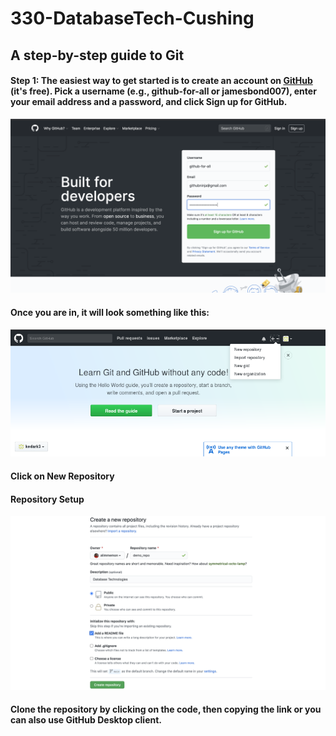# 330-DatabaseTech-Cushing

## A step-by-step guide to Git

#### Step 1: The easiest way to get started is to create an account on [GitHub](https://github.com/) (it's free). Pick a username (e.g., github-for-all or jamesbond007), enter your email address and a password, and click Sign up for GitHub.

![](https://github.com/alimmemon/330-DatabaseTech-Cushing/blob/master/images/signup.png?raw=true)

#### Once you are in, it will look something like this:
![](https://github.com/alimmemon/330-DatabaseTech-Cushing/blob/master/images/firstlook.png?raw=true)

#### Click on New Repository

#### Repository Setup
![](https://github.com/alimmemon/330-DatabaseTech-Cushing/blob/master/images/createrepo.png?raw=true)


#### Clone the repository by clicking on the code, then copying the link or you can also use GitHub Desktop client.